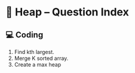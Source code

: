 # 🌲 Heap – Question Index

## 💻 Coding
1. Find kth largest.
2. Merge K sorted array.
3. Create a max heap

